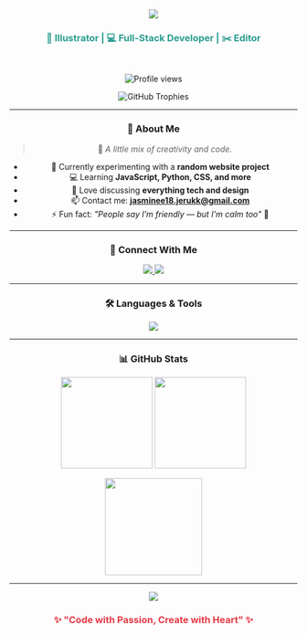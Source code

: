 <!-- 🌿❤️ Jasmine Olivia | Red-Green Aesthetic GitHub Profile -->
<div align="center">

<!-- 🌈 HEADER BANNER -->
<img src="https://capsule-render.vercel.app/api?type=waving&color=gradient&customColorList=2,e63946,2a9d8f,2&height=180&section=header&text=✨%20Hello%20World!%20I'm%20Jasmine%20✨&fontSize=35&fontColor=ffffff&animation=twinkling" />

<h3 align="center" style="color:#2a9d8f;">🎨 Illustrator | 💻 Full-Stack Developer | ✂️ Editor</h3>

<br/>

<p align="center">
  <img src="https://komarev.com/ghpvc/?username=jasmine1018&label=Profile%20Views&color=e63946&style=for-the-badge" alt="Profile views" />
</p>

<p align="center">
  <img src="https://github-profile-trophy.vercel.app/?username=jasmine1018&theme=onedark&title=Commit,Stars,Followers,Repositories,PullRequest&row=1&margin-w=15&margin-h=15" alt="GitHub Trophies" />
</p>

---

### 🌱 About Me
> 💫 *A little mix of creativity and code.*

- 🤩 Currently experimenting with a **random website project**
- 💻 Learning **JavaScript, Python, CSS, and more**
- 💬 Love discussing **everything tech and design**
- 📫 Contact me: **jasminee18.jerukk@gmail.com**
- ⚡ Fun fact: *"People say I’m friendly — but I'm calm too"* 🌿

---

### 🔗 Connect With Me
<p align="center">
  <a href="https://www.linkedin.com/in/jasmine-olivia-079368382" target="_blank">
    <img src="https://img.shields.io/badge/LinkedIn-2a9d8f?style=for-the-badge&logo=linkedin&logoColor=white" />
  </a>
  <a href="https://instagram.com/r_.1959" target="_blank">
    <img src="https://img.shields.io/badge/Instagram-e63946?style=for-the-badge&logo=instagram&logoColor=white" />
  </a>
</p>

---

### 🛠️ Languages & Tools
<p align="center">
  <img src="https://skillicons.dev/icons?i=html,css,js,python,tailwind,nodejs,figma,git,photoshop&theme=light" />
</p>

---

### 📊 GitHub Stats
<div align="center">
  
  <img src="https://github-readme-stats.vercel.app/api?username=jasmine1018&show_icons=true&bg_color=0d1117&title_color=e63946&text_color=2a9d8f&icon_color=e63946&hide_border=true&border_radius=15" height="160px"/>

  <img src="https://github-readme-stats.vercel.app/api/top-langs?username=jasmine1018&layout=compact&bg_color=0d1117&title_color=2a9d8f&text_color=e63946&hide_border=true&border_radius=15" height="160px"/>
  
</div>

<p align="center">
  <img src="https://github-readme-streak-stats.herokuapp.com?user=jasmine1018&theme=highcontrast&background=0d1117&ring=e63946&fire=2a9d8f&currStreakLabel=2a9d8f&sideLabels=e63946&hide_border=true" height="170px"/>
</p>

---

<div align="center">

<!-- 🌈 FOOTER BANNER -->
<img src="https://capsule-render.vercel.app/api?type=waving&color=gradient&customColorList=e63946,2a9d8f,e63946,2a9d8f&height=100&section=footer"/>

<h3 style="color:#e63946;">✨ "Code with Passion, Create with Heart" ✨</h3>

</div>

